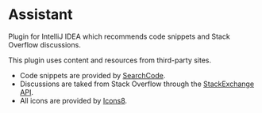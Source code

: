 # Assistant
Plugin for IntelliJ IDEA which recommends code snippets and Stack Overflow discussions.

This plugin uses content and resources from third-party sites.
* Code snippets are provided by [SearchCode](https://searchcode.com/api/).
* Discussions are taked from Stack Overflow through the [StackExchange API](http://api.stackexchange.com/).
* All icons are provided by [Icons8](https://icons8.com/).
